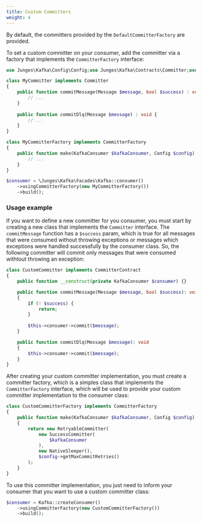 ```yaml
---
title: Custom Committers
weight: 4
---
```


By default, the committers provided by the `DefaultCommitterFactory` are provided.

To set a custom committer on your consumer, add the committer via a factory that implements the `CommitterFactory` interface:

```php
use Junges\Kafka\Config\Config;use Junges\Kafka\Contracts\Committer;use Junges\Kafka\Contracts\CommitterFactory;use RdKafka\KafkaConsumer;use RdKafka\Message;

class MyCommitter implements Committer
{
    public function commitMessage(Message $message, bool $success) : void {
        // ...
    }
    
    public function commitDlq(Message $message) : void {
        // ...
    }  
}

class MyCommitterFactory implements CommitterFactory
{
    public function make(KafkaConsumer $kafkaConsumer, Config $config) : Committer {
        // ...
    }
}

$consumer = \Junges\Kafka\Facades\Kafka::consumer()
    ->usingCommitterFactory(new MyCommitterFactory())
    ->build();
```

### Usage example
If you want to define a new committer for you consumer, you must start by creating a new class that implements the `Committer` interface. 
The `commitMessage` function has a `$success` param, which is true for all messages that were consumed without throwing exceptions or messages which exceptions were handled successfully by the consumer class. So, the following committer will commit only messages that were consumed withtout throwing an exception:

```php
class CustomCommitter implements CommitterContract
{
    public function __construct(private KafkaConsumer $consumer) {}

    public function commitMessage(Message $message, bool $success): void
    {
        if (! $success) {
            return;
        }
        
        $this->consumer->commit($message);
    }

    public function commitDlq(Message $message): void
    {
        $this->consumer->commit($message);
    }
}
```

After creating your custom committer implementation, you must create a committer factory, which is a simples class that implements the `CommitterFactory` interface, which will be used to provide your custom committer implementation to the consumer class:

```php
class CustomCommitterFactory implements CommitterFactory
{
    public function make(KafkaConsumer $kafkaConsumer, Config $config): CommitterContract
    {
        return new RetryableCommitter(
            new SuccessCommitter(
                $kafkaConsumer
            ),
            new NativeSleeper(),
            $config->getMaxCommitRetries()
        );
    }
}
```

To use this committer implementation, you just need to inform your consumer that you want to use a custom committer class:

```php
$consumer = Kafka::createConsumer()
    ->usingCommitterFactory(new CustomCommitterFactory())
    ->build();
```

